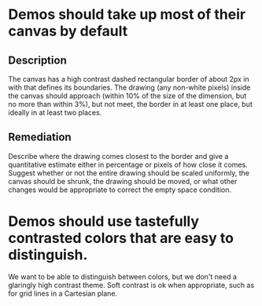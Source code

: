 # Demos should take up most of their canvas by default

## Description
The canvas has a high contrast dashed rectangular border of about 2px in with that defines its boundaries. The drawing (any non-white pixels) inside the canvas should approach (within 10% of the size of the dimension, but no more than within 3%), but not meet, the border in at least one place, but ideally in at least two places.

## Remediation
Describe where the drawing comes closest to the border and give a quantitative estimate either in percentage or pixels of how close it comes. Suggest whether or not the entire drawing should be scaled uniformly, the canvas should be shrunk, the drawing should be moved, or what other changes would be appropriate to correct the empty space condition.


# Demos should use tastefully contrasted colors that are easy to distinguish.

We want to be able to distinguish between colors, but we don't need a glaringly high contrast theme. Soft contrast is ok when appropriate, such as for grid lines in a Cartesian plane.
